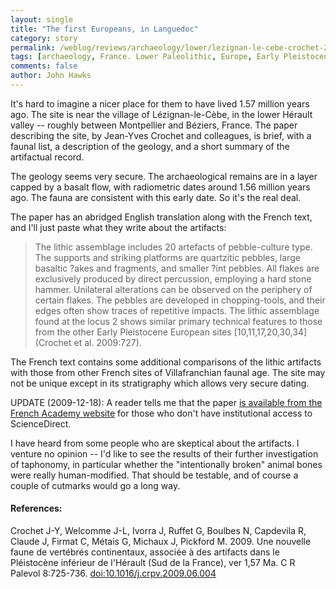 ```yaml
---
layout: single 
title: "The first Europeans, in Languedoc" 
category: story
permalink: /weblog/reviews/archaeology/lower/lezignan-le-cebe-crochet-2009.html
tags: [archaeology, France. Lower Paleolithic, Europe, Early Pleistocene] 
comments: false 
author: John Hawks 
---
```



It's hard to imagine a nicer place for them to have lived 1.57 million years ago. The site is near the village of L&eacute;zignan-le-C&egrave;be, in the lower H&eacute;rault valley -- roughly between Montpellier and B&eacute;ziers, France. The paper describing the site, by Jean-Yves Crochet and colleagues, is brief, with a faunal list, a description of the geology, and a short summary of the artifactual record. 

The geology seems very secure. The archaeological remains are in a layer capped by a basalt flow, with radiometric dates around 1.56 million years ago. The fauna are consistent with this early date. So it's the real deal. 

The paper has an abridged English translation along with the French text, and I'll just paste what they write about the artifacts: 


<blockquote>The lithic assemblage includes 20 artefacts of pebble-culture type. The supports and striking platforms are quartzitic pebbles, large basaltic ?akes and fragments, and smaller ?int pebbles. All flakes are exclusively produced by direct percussion, employing a hard stone hammer. Unilateral alterations can be observed on the periphery of certain flakes. The pebbles are developed in chopping-tools, and their edges often show traces of repetitive impacts. The lithic assemblage found at the locus 2 shows similar primary technical features to those from the other Early Pleistocene European sites [10,11,17,20,30,34] (Crochet et al. 2009:727). </blockquote>

The French text contains some additional comparisons of the lithic artifacts with those from other French sites of Villafranchian faunal age. The site may not be unique except in its stratigraphy which allows very secure dating. 

UPDATE (2009-12-18): A reader tells me that the paper <a href="http://www.academie-sciences.fr/publications/comptes_rendus/pdf/CRPalevol_article.pdf">is available from the French Academy website</a> for those who don't have institutional access to ScienceDirect. 

I have heard from some people who are skeptical about the artifacts. I venture no opinion -- I'd like to see the results of their further investigation of taphonomy, in particular whether the "intentionally broken" animal bones were really human-modified. That should be testable, and of course a couple of cutmarks would go a long way. 


<h4>References:</h4>

<p class="cite">Crochet J-Y, Welcomme J-L, Ivorra J, Ruffet G, Boulbes N, Capdevila R, Claude J, Firmat C, M&eacute;tais G, Michaux J, Pickford M. 2009. Une nouvelle faune de vert&eacute;br&eacute;s continentaux, associ&eacute;e &agrave; des artifacts dans le Pl&eacute;istoc&egrave;ne inf&eacute;rieur de l'H&eacute;rault (Sud de la France), ver 1,57 Ma. C R Palevol 8:725-736. <a href="http://dx.doi.org/10.1016/j.crpv.2009.06.004">doi:10.1016/j.crpv.2009.06.004</a></p>


